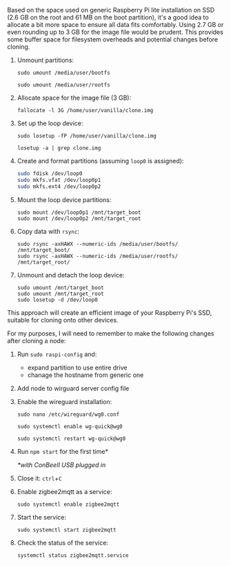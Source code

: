 Based on the space used on generic Raspberry Pi lite installation on SSD (2.6 GB on the root and 61 MB on the boot partition), it's a good idea to allocate a bit more space to ensure all data fits comfortably. Using 2.7 GB or even rounding up to 3 GB for the image file would be prudent. This provides some buffer space for filesystem overheads and potential changes before cloning.

1. Unmount partitions:
   ```
   sudo umount /media/user/bootfs
   ```
   ```
   sudo umount /media/user/rootfs
   ```

2. Allocate space for the image file (3 GB):
   ```
   fallocate -l 3G /home/user/vanilla/clone.img
   ```

3. Set up the loop device:
   ```
   sudo losetup -fP /home/user/vanilla/clone.img
   ```
   ```
   losetup -a | grep clone.img
   ```

4. Create and format partitions (assuming `loop0` is assigned):
   ```bash
   sudo fdisk /dev/loop0
   sudo mkfs.vfat /dev/loop0p1
   sudo mkfs.ext4 /dev/loop0p2
   ```

5. Mount the loop device partitions:
   ```
   sudo mount /dev/loop0p1 /mnt/target_boot
   sudo mount /dev/loop0p2 /mnt/target_root
   ```

6. Copy data with `rsync`:
   ```
   sudo rsync -axHAWX --numeric-ids /media/user/bootfs/ /mnt/target_boot/
   sudo rsync -axHAWX --numeric-ids /media/user/rootfs/ /mnt/target_root/
   ```

7. Unmount and detach the loop device:
   ```
   sudo umount /mnt/target_boot
   sudo umount /mnt/target_root
   sudo losetup -d /dev/loop0
   ```

This approach will create an efficient image of your Raspberry Pi's SSD, suitable for cloning onto other devices.

For my purposes, I will need to remember to make the following changes after cloning a node:

1. Run `sudo raspi-config` and:
   - expand partition to use entire drive
   - chanage the hostname from generic one

2. Add node to wirguard server config file
   
3. Enable the wireguard installation:
   ```
   sudo nano /etc/wireguard/wg0.conf
   ```
   ```
   sudo systemctl enable wg-quick@wg0
   ```
   ```
   sudo systemctl restart wg-quick@wg0
   ``` 
4. Run `npm start` for the first time*
  

   _*with ConBeeII USB plugged in_

6. Close it:
   `ctrl`+`C`
7. Enable zigbee2mqtt as a service:
   ```
   sudo systemctl enable zigbee2mqtt
   ```
8. Start the service:
   ```
   sudo systemctl start zigbee2mqtt
   ```
9. Check the status of the service:
   ```
   systemctl status zigbee2mqtt.service
   ```
